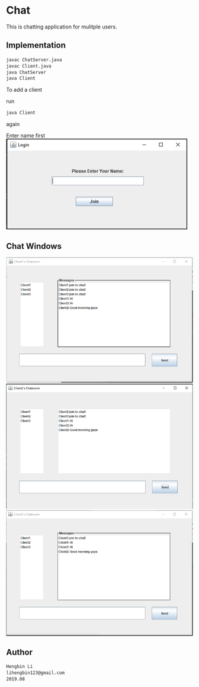# Chat
This is chatting application for mulitple users.

## Implementation

```bash
javac ChatServer.java
javac Client.java
java ChatServer
java Client
```

To add a client

run
```bash
java Client
```
again

Enter name first
![alt text](https://github.com/lihengbin333/Chat/blob/master/img/Login.PNG)

## Chat Windows
![alt text](https://github.com/lihengbin333/Chat/blob/master/img/client1.PNG)
![alt text](https://github.com/lihengbin333/Chat/blob/master/img/client2.PNG)
![alt text](https://github.com/lihengbin333/Chat/blob/master/img/client3.PNG)


## Author
```Bash
Hengbin Li
lihengbin123@gmail.com
2019.08
```
